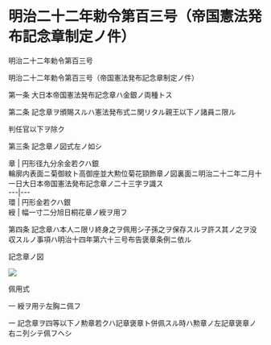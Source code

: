 # 明治二十二年勅令第百三号（帝国憲法発布記念章制定ノ件）

明治二十二年勅令第百三号

明治二十二年勅令第百三号（帝国憲法発布記念章制定ノ件）

第一条 大日本帝国憲法発布記念章ハ金銀ノ両種トス

第二条 記念章ヲ頒賜スルハ憲法発布式ニ関リタル親王以下ノ諸員ニ限ル

判任官以下ヲ除ク

第三条 記念章ノ図式左ノ如シ

章 |  円形径九分余金若クハ銀  
輪廓内表面ニ菊御紋ト高御座並大勲位菊花頸飾章ノ図裏面ニ明治二十二年二月十一日大日本帝国憲法発布記念章ノ二十三字ヲ識ス  
---|---  
環 | 円形金若クハ銀  
綬 | 幅一寸二分旭日桐花章ノ綬ヲ用フ  
  
第四条 記念章ハ本人ニ限リ終身之ヲ佩用シ子孫之ヲ保存スルヲ許ス其ノ之ヲ没収スルノ事項ハ明治十四年第六十三号布告褒章条例ニ依ル

記念章ノ図

![](/./pict/122IO0000000103_001.jpg)

佩用式

一 綬ヲ用テ左胸ニ佩フ

一 記念章ヲ四等以下ノ勲章若クハ記章褒章ト併佩スル時ハ勲章ノ左記章褒章ノ右ニ列シテ佩フヘシ
